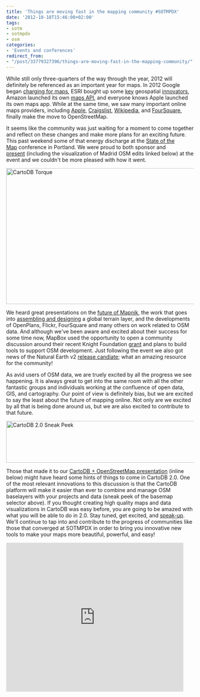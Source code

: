 ```yaml
---
title: 'Things are moving fast in the mapping community #SOTMPDX'
date: '2012-10-18T15:46:00+02:00'
tags:
- sotm
- sotmpdx
- osm
categories:
- 'Events and conferences'
redirect_from:
- "/post/33779327396/things-are-moving-fast-in-the-mapping-community/"
---
```


While still only three-quarters of the way through the year, 2012 will definitely be referenced as an important year for maps. In 2012 Google began <a href="http://www.dailymail.co.uk/sciencetech/article-2056128/Google-Maps-start-charging--thousands-sites-apps-hit-fees.html" title="Google Charges for Maps">charging for maps</a>, ESRI bought up some <a href="http://blog.geoiq.com/2012/07/10/building-from-the-inside/" title="ESRI buy GeoIQ">key</a> geospatial <a href="http://techcrunch.com/2012/10/15/esri-acquires-location-platform-geoloqi-plans-to-launch-alternative-ios-mapping-library-soon/" title="ESRI buys Geoloqi">innovators</a>, Amazon launched its own <a href="https://developer.amazon.com/sdk/mapssignup.html" title="Amazon maps">maps API</a>, and everyone knows Apple launched its own maps app. While at the same time, we saw many important online maps providers, including <a href="http://blog.osmfoundation.org/2012/03/08/welcome-apple/" title="apple + osm">Apple</a>, <a href="http://arstechnica.com/business/2012/08/craigslist-is-on-board-openstreetmap-continues-soaring-to-new-heights/" title="craigslist + osm">Craigslist</a>, <a href="http://techcrunch.com/2012/04/05/wikipedias-mobile-apps-drop-google-maps-for-openstreetmap/" title="wikipedia + osm">Wikipedia</a>, and <a href="http://blog.foursquare.com/2012/02/29/foursquare-is-joining-the-openstreetmap-movement-say-hi-to-pretty-new-maps/" title="foursquare + osm">FourSquare</a>, finally make the move to OpenStreetMap. 

It seems like the community was just waiting for a moment to come together and reflect on these changes and make more plans for an exciting future. This past weekend some of that energy discharge at the <a href="http://stateofthemap.us/" title="sotmpdx">State of the Map</a> conference in Portland. We were proud to both sponsor and <a href="https://speakerdeck.com/u/andrewxhill/p/cartodb-plus-openstreetmap" title="cartodb + osm">present</a> (including the visualization of Madrid OSM edits linked below) at the event and we couldn't be more pleased with how it went. 

<a href="http://cartodb.github.com/torque/examples/osm.html" title="Torque OSM visualization"><img alt="CartoDB Torque" height="365" src="http://i.imgur.com/NZ2xw.png" width="650"/></a>

We heard great presentations on the <a href="http://springmeyer.github.com/sotm-pdx/" title="mapnik">future of Mapnik</a>, the work that goes into <a href="http://kelsocartography.com/presentations/2012/kelso_migurski_sotm_pdx_nacis_2012_slides.pdf" title="stamen">assembling and designing</a> a global terrain layer, and the developments of OpenPlans, Flickr, FourSquare and many others on work related to OSM data. And although we've been aware and excited about their success for some time now, MapBox used the opportunity to open a community discussion around their recent Knight Foundation <a href="http://mapbox.com/blog/kicking-off-knight-work/" title="mapbox knight grant">grant</a> and plans to build tools to support OSM development. Just following the event we also got news of the Natural Earth v2 <a href="http://kelsocartography.com/blog/?p=4262" title="Natural Earth release candidate">release candiate</a>; what an amazing resource for the community!

As avid users of OSM data, we are truely excited by all the progress we see happening. It is always great to get into the same room with all the other fantastic groups and individuals working at the confluence of open data, GIS, and cartography. Our point of view is definitely bias, but we are excited to say the least about the future of mapping online. Not only are we excited by all that is being done around us, but we are also excited to contribute to that future. 

<img alt="CartoDB 2.0 Sneak Peek" height="112" src="http://i.imgur.com/TMPXP.png" width="650"/>

Those that made it to our <a href="https://speakerdeck.com/u/andrewxhill/p/cartodb-plus-openstreetmap" title="cartodb + openstreetmap">CartoDB + OpenStreetMap presentation</a> (inline below) might have heard some hints of things to come in CartoDB 2.0. One of the most relevant innovations to this discussion is that the CartoDB platform will make it easier than ever to combine and manage OSM baselayers with your projects and data (sneak peek of the basemap selector above). If you thought creating high quality maps and data visualizations in CartoDB was easy before, you are going to be amazed with what you will be able to do in 2.0. Stay tuned, get excited, and <a href="https://groups.google.com/forum/#!forum/cartodb" title="cartodb user thread">speak-up</a>. We'll continue to tap into and contribute to the progress of communities like those that converged at SOTMPDX in order to bring you innovative new tools to make your maps more beautiful, powerful, and easy!

<div><iframe frameborder="0" height="400" marginheight="0" marginwidth="0" scrolling="no" src="http://www.slideshare.net/slideshow/embed_code/14783825" width="476"></iframe></div>
